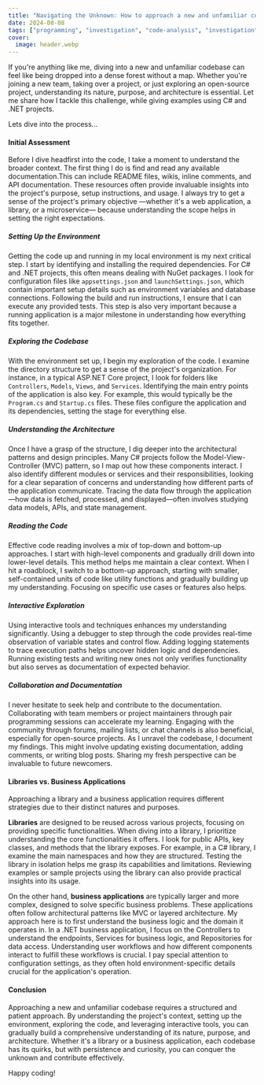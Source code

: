```yaml
---
title: "Navigating the Unknown: How to approach a new and unfamiliar codebase"
date: 2024-08-08
tags: ["programming", "investigation", "code-analysis", "investigation"]
cover:
  image: header.webp
---
```




If you're anything like me, diving into a new and unfamiliar codebase can feel like being dropped into a dense forest without a map.
Whether you're joining a new team, taking over a project, or just exploring an open-source project, understanding its nature, purpose, and architecture is essential.
Let me share how I tackle this challenge, while giving examples using C# and .NET projects.

Lets dive into the process...

#### Initial Assessment

Before I dive headfirst into the code, I take a moment to understand the broader context.
The first thing I do is find and read any available documentation.This can include README files, wikis, inline comments, and API documentation. These resources often provide invaluable insights into the project's purpose, setup instructions, and usage.
I always try to get a sense of the project's primary objective —whether it's a web application, a library, or a microservice— because understanding the scope helps in setting the right expectations.

##### Setting Up the Environment

Getting the code up and running in my local environment is my next critical step.
I start by identifying and installing the required dependencies. For C# and .NET projects, this often means dealing with NuGet packages. I look for configuration files like `appsettings.json` and `launchSettings.json`, which contain important setup details such as environment variables and database connections.
Following the build and run instructions, I ensure that I can execute any provided tests. This step is also very important because a running application is a major milestone in understanding how everything fits together.

##### Exploring the Codebase

With the environment set up, I begin my exploration of the code. I examine the directory structure to get a sense of the project's organization.
For instance, in a typical ASP.NET Core project, I look for folders like `Controllers`, `Models`, `Views`, and `Services`. Identifying the main entry points of the application is also key. For example, this would typically be the `Program.cs` and `Startup.cs` files. These files configure the application and its dependencies, setting the stage for everything else.

##### Understanding the Architecture

Once I have a grasp of the structure, I dig deeper into the architectural patterns and design principles.
Many C# projects follow the Model-View-Controller (MVC) pattern, so I map out how these components interact. I also identify different modules or services and their responsibilities, looking for a clear separation of concerns and understanding how different parts of the application communicate.
Tracing the data flow through the application—how data is fetched, processed, and displayed—often involves studying data models, APIs, and state management.

##### Reading the Code

Effective code reading involves a mix of top-down and bottom-up approaches. I start with high-level components and gradually drill down into lower-level details.
This method helps me maintain a clear context. When I hit a roadblock, I switch to a bottom-up approach, starting with smaller, self-contained units of code like utility functions and gradually building up my understanding. Focusing on specific use cases or features also helps.

##### Interactive Exploration

Using interactive tools and techniques enhances my understanding significantly. Using a debugger to step through the code provides real-time observation of variable states and control flow. Adding logging statements to trace execution paths helps uncover hidden logic and dependencies. Running existing tests and writing new ones not only verifies functionality but also serves as documentation of expected behavior.

##### Collaboration and Documentation

I never hesitate to seek help and contribute to the documentation. Collaborating with team members or project maintainers through pair programming sessions can accelerate my learning. Engaging with the community through forums, mailing lists, or chat channels is also beneficial, especially for open-source projects. As I unravel the codebase, I document my findings. This might involve updating existing documentation, adding comments, or writing blog posts. Sharing my fresh perspective can be invaluable to future newcomers.

#### Libraries vs. Business Applications

Approaching a library and a business application requires different strategies due to their distinct natures and purposes.

**Libraries** are designed to be reused across various projects, focusing on providing specific functionalities. When diving into a library, I prioritize understanding the core functionalities it offers. I look for public APIs, key classes, and methods that the library exposes. For example, in a C# library, I examine the main namespaces and how they are structured. Testing the library in isolation helps me grasp its capabilities and limitations. Reviewing examples or sample projects using the library can also provide practical insights into its usage.

On the other hand, **business applications** are typically larger and more complex, designed to solve specific business problems. These applications often follow architectural patterns like MVC or layered architecture. My approach here is to first understand the business logic and the domain it operates in. In a .NET business application, I focus on the Controllers to understand the endpoints, Services for business logic, and Repositories for data access. Understanding user workflows and how different components interact to fulfill these workflows is crucial. I pay special attention to configuration settings, as they often hold environment-specific details crucial for the application's operation.

#### Conclusion

Approaching a new and unfamiliar codebase requires a structured and patient approach. By understanding the project's context, setting up the environment, exploring the code, and leveraging interactive tools, you can gradually build a comprehensive understanding of its nature, purpose, and architecture. Whether it's a library or a business application, each codebase has its quirks, but with persistence and curiosity, you can conquer the unknown and contribute effectively.

Happy coding!
